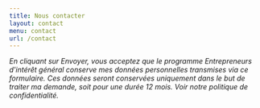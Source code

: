 ```yaml
---
title: Nous contacter
layout: contact
menu: contact
url: /contact
---
```

*En cliquant sur Envoyer, vous acceptez que le programme Entrepreneurs d'intérêt général conserve mes données personnelles transmises via ce formulaire. Ces données seront conservées uniquement dans le but de traiter ma demande, soit pour une durée 12 mois. Voir notre politique de confidentialité.*